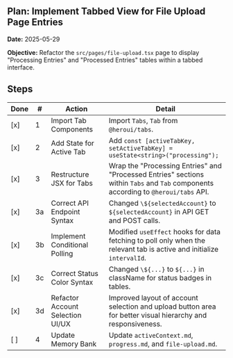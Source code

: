 ## Plan: Implement Tabbed View for File Upload Page Entries

**Date:** 2025-05-29

**Objective:** Refactor the `src/pages/file-upload.tsx` page to display "Processing Entries" and "Processed Entries" tables within a tabbed interface.

## Steps

| Done | #   | Action                           | Detail                                                                                                                             |
| ---- | --- | -------------------------------- | ---------------------------------------------------------------------------------------------------------------------------------- |
| [x]  | 1   | Import Tab Components            | Import `Tabs`, `Tab` from `@heroui/tabs`.                                                                                          |
| [x]  | 2   | Add State for Active Tab         | Add `const [activeTabKey, setActiveTabKey] = useState<string>("processing");`                                                      |
| [x]  | 3   | Restructure JSX for Tabs         | Wrap the "Processing Entries" and "Processed Entries" sections within `Tabs` and `Tab` components according to `@heroui/tabs` API. |
| [x]  | 3a  | Correct API Endpoint Syntax      | Changed `\${selectedAccount}` to `${selectedAccount}` in API GET and POST calls.                                                   |
| [x]  | 3b  | Implement Conditional Polling    | Modified `useEffect` hooks for data fetching to poll only when the relevant tab is active and initialize `intervalId`.             |
| [x]  | 3c  | Correct Status Color Syntax      | Changed `\${...}` to `${...}` in className for status badges in tables.                                                            |
| [x]  | 3d  | Refactor Account Selection UI/UX | Improved layout of account selection and upload button area for better visual hierarchy and responsiveness.                        |
| [ ]  | 4   | Update Memory Bank               | Update `activeContext.md`, `progress.md`, and `file-upload.md`.                                                                    |

<!--
{
  "plan": [
    {
      "id": 1,
      "tool": "replace_in_file",
      "args": {
        "path": "src/pages/file-upload.tsx",
        "diff": "<<<<<<< SEARCH\nimport { Card, CardHeader, CardBody } from \"@heroui/card\"; // Keep Card for tables\n=======\nimport { Card, CardHeader, CardBody } from \"@heroui/card\"; // Keep Card for tables\nimport { Tabs, Tab } from \"@heroui/tabs\";\n>>>>>>> REPLACE"
      },
      "success": "imports_added",
      "status": "success"
    },
    {
      "id": 2,
      "tool": "replace_in_file",
      "args": {
        "path": "src/pages/file-upload.tsx",
        "diff": "<<<<<<< SEARCH\n  const [isFileUploadModalOpen, setIsFileUploadModalOpen] = useState(false);\n=======\n  const [isFileUploadModalOpen, setIsFileUploadModalOpen] = useState(false);\n  const [activeTabKey, setActiveTabKey] = useState<string>(\"processing\");\n>>>>>>> REPLACE"
      },
      "success": "state_added",
      "status": "success"
    },
    {
      "id": 3,
      "tool": "replace_in_file",
      "args": {
        "path": "src/pages/file-upload.tsx",
        "diff": "<<<<<<< SEARCH\n        </Modal>\n\n        <main className=\"space-y-4 sm:space-y-6 w-full max-w-full\">\n          <motion.div variants={fadeInUp} custom={1} className=\"flex flex-col sm:flex-row items-start sm:items-center justify-between gap-2 sm:gap-3\">\n=======\n        </Modal>\n\n        <main className=\"w-full max-w-full\">\n          <Tabs\n            aria-label=\"File Entries\"\n            selectedKey={activeTabKey}\n            onSelectionChange={(key) => setActiveTabKey(key as string)}\n            className=\"mt-6\"\n          >\n            <Tab key=\"processing\" title=\"Processing Entries\">\n              <div className=\"mt-4\">\n                <motion.div variants={fadeInUp} custom={1} className=\"flex flex-col sm:flex-row items-start sm:items-center justify-between gap-2 sm:gap-3\">\n>>>>>>> REPLACE\n\n<<<<<<< SEARCH\n            </div>\n          </Card>\n          <motion.div variants={fadeInUp} custom={1} className=\"flex flex-col sm:flex-row items-start sm:items-center justify-between gap-2 sm:gap-3 mt-10\">\n=======\n            </div>\n          </Card>\n        </div>\n      </Tab>\n      <Tab key=\"processed\" title=\"Processed Entries\">\n        <div className=\"mt-4\">\n          <motion.div variants={fadeInUp} custom={1} className=\"flex flex-col sm:flex-row items-start sm:items-center justify-between gap-2 sm:gap-3\">\n>>>>>>> REPLACE\n\n<<<<<<< SEARCH\n            </div>\n          </Card>\n        </main>\n=======\n            </div>\n          </Card>\n        </div>\n      </Tab>\n    </Tabs>\n  </main>\n>>>>>>> REPLACE"
      },
      "success": "jsx_restructured",
      "status": "success"
    },
    {
      "id": "3a",
      "tool": "replace_in_file",
      "args": {
        "path": "src/pages/file-upload.tsx",
        "diff": "APPLIED PREVIOUSLY"
      },
      "success": "api_syntax_corrected",
      "status": "success"
    },
    {
      "id": "3b",
      "tool": "replace_in_file",
      "args": {
        "path": "src/pages/file-upload.tsx",
        "diff": "APPLIED PREVIOUSLY"
      },
      "success": "conditional_polling_implemented",
      "status": "success"
    },
    {
      "id": "3c",
      "tool": "replace_in_file",
      "args": {
        "path": "src/pages/file-upload.tsx",
        "diff": "APPLIED PREVIOUSLY"
      },
      "success": "status_color_syntax_corrected",
      "status": "success"
    },
    {
      "id": "3d",
      "tool": "write_to_file",
      "args": {
        "path": "src/pages/file-upload.tsx",
        "content": "FULL FILE CONTENT AS APPLIED"
      },
      "success": "account_selection_ui_refactored",
      "status": "success"
    },
    {
      "id": 4,
      "tool": "write_to_file",
      "args": {
        "path": "memory-bank/activeContext.md",
        "content": "# Active Context - 2025-05-29\n\n## Current Focus\n\n- Improve UI/UX of `src/pages/file-upload.tsx`, particularly the account selection and overall page flow.\n\n## Key Decisions & Changes\n\n- **`src/pages/file-upload.tsx`**:\n  - Refactored the account selection and upload button section:\n    - Removed the `w-full max-w-md mx-auto` constraint.\n    - Used a flexbox layout (`flex-col md:flex-row md:items-end md:justify-between`) for the section, making it responsive.\n    - The section is now wrapped in a styled `motion.div` with border and shadow, similar to a card but wider.\n    - Select dropdown width constrained on larger screens (`md:max-w-xs`).\n    - Upload button is `w-full` on small screens and `w-auto` on medium screens and up.\n  - Ensured `Tabs` component takes `w-full`.\n\n- **Files Modified**:\n  - `src/pages/file-upload.tsx` (significant UI refactor)\n  - `memory-bank/plans/2025-05-29-file-upload-tabs-plan.md` (updated)\n  - `memory-bank/activeContext.md` (this update)\n\n## Next Steps\n\n- Update `memory-bank/progress.md`.\n- Update `memory-bank/file-upload.md`.\n- Test the file upload page functionality thoroughly."
      },
      "success": "active_context_updated",
      "status": "pending"
    }
  ]
}
-->
